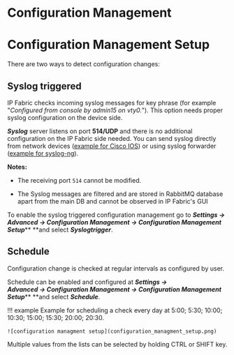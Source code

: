 # Configuration Management

# Configuration Management Setup

There are two ways to detect configuration changes:

## Syslog triggered

IP Fabric checks incoming syslog messages for key phrase (for example "*Configured from console by admin15 on vty0.*"). This option needs proper syslog configuration on the device side.

***Syslog*** server listens on port **514/UDP** and there is no additional configuration on the IP Fabric side needed. You can send syslog directly from network devices ([example for Cisco IOS](https://community.cisco.com/t5/network-architecture-documents/how-to-configure-logging-in-cisco-ios/tac-p/3132436))
or using syslog forwarder ([example for syslog-ng](https://support.symantec.com/en_US/article.TECH92854.html)).

**Notes:**

-   The receiving port `514` cannot be modified.

-   The Syslog messages are filtered and are stored in RabbitMQ database
    apart from the main DB and cannot be observed in IP Fabric's GUI

To enable the syslog triggered configuration management go to ***Settings → Advanced → Configuration  Management → Configuration Management Setup***** **and select ***Syslogtrigger***.

## Schedule

Configuration change is checked at regular intervals as configured by user.

Schedule can be enabled and configured at ***Settings → Advanced → Configuration Management → Configuration Management Setup***** **and select ***Schedule***.

!!! example Example for scheduling a check every day at 5:00; 5:30; 10:00; 10:30; 15:00; 15:30; 20:00; 20:30.

    ![configuration managment setup](configuration_managment_setup.png)

Multiple values from the lists can be selected by holding CTRL or SHIFT  key.